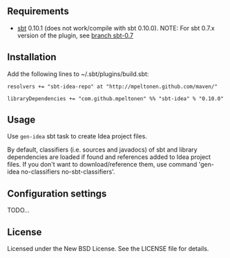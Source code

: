 Requirements
------------

* [sbt](https://github.com/harrah/xsbt/wiki) 0.10.1 (does not work/compile with sbt 0.10.0). NOTE: For sbt 0.7.x version of the plugin, see [branch sbt-0.7](https://github.com/mpeltonen/sbt-idea/tree/sbt-0.7)


Installation
------------

Add the following lines to ~/.sbt/plugins/build.sbt:

    resolvers += "sbt-idea-repo" at "http://mpeltonen.github.com/maven/"
    
    libraryDependencies += "com.github.mpeltonen" %% "sbt-idea" % "0.10.0"

Usage
-----

Use `gen-idea` sbt task to create Idea project files.

By default, classifiers (i.e. sources and javadocs) of sbt and library dependencies are loaded if found and references added to Idea project files. If you don't want to download/reference them, use command 'gen-idea no-classifiers no-sbt-classifiers'.

Configuration settings
----------------------

TODO...

License
-------

Licensed under the New BSD License. See the LICENSE file for details.
